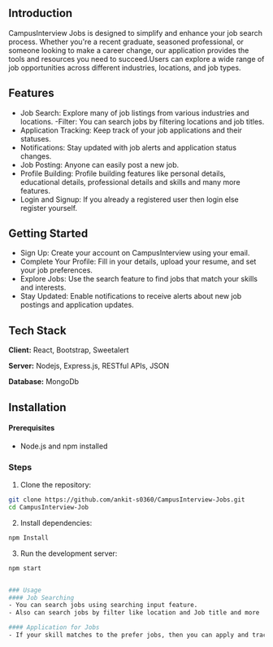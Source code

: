 ## Introduction

CampusInterview Jobs is designed to simplify and enhance your job search process. Whether you're a recent graduate, seasoned professional, or someone looking to make a career change, our application provides the tools and resources you need to succeed.Users can explore a wide range of job opportunities across different industries, locations, and job types.

## Features

- Job Search: Explore many of job listings from various industries and locations.
-Filter: You can search jobs by filtering locations and job titles.
- Application Tracking: Keep track of your job applications and their statuses.
- Notifications: Stay updated with job alerts and application status changes.
- Job Posting: Anyone can easily post a new job.
- Profile Building: Profile building features like personal details, educational details, professional details and skills and many more features.
- Login and Signup: If you already a registered user then login else register yourself.

## Getting Started

- Sign Up: Create your account on CampusInterview using your email.
- Complete Your Profile: Fill in your details, upload your resume, and set your job preferences.
- Explore Jobs: Use the search feature to find jobs that match your skills and interests.
- Stay Updated: Enable notifications to receive alerts about new job postings and application updates.


## Tech Stack

**Client:** React, Bootstrap, Sweetalert

**Server:** Nodejs, Express.js, RESTful APIs, JSON

**Database:** MongoDb


## Installation

#### Prerequisites

- Node.js and npm installed

### Steps
1. Clone the repository:
```bash
git clone https://github.com/ankit-s0360/CampusInterview-Jobs.git
cd CampusInterview-Job

```
2. Install dependencies:
```bash
npm Install
```
3. Run the development server:
```bash
npm start


### Usage
#### Job Searching
- You can search jobs using searching input feature.
- Also can search jobs by filter like location and Job title and more

#### Application for Jobs
- If your skill matches to the prefer jobs, then you can apply and track status.